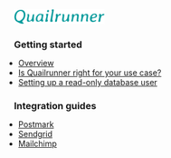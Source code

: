 <!-- docs/_sidebar.md -->

<div style="padding-left: 16px; padding-right: 16px;">
  <img src="logo.svg" width="160" />
</div>

<h3 style="padding-left: 16px; padding-right: 16px; margin-bottom: 0px;">Getting started</h3>

- [Overview](/)
- [Is Quailrunner right for your use case?](guides/quailrunner-use-cases.md)
- [Setting up a read-only database user](guides/read-only-database-user.md)

<h3 style="padding-left: 16px; padding-right: 16px; margin-bottom: 0px;">Integration guides</h3>

- [Postmark](integrations/postmark.md)
- [Sendgrid](integrations/sendgrid.md)
- [Mailchimp](integrations/mailchimp.md)
